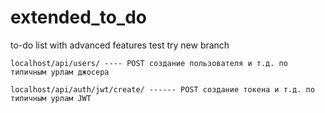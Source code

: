 # extended_to_do
to-do list with advanced features
test
try new branch

```
localhost/api/users/ ---- POST создание пользователя и т.д. по типичным урлам джосера
```
```
localhost/api/auth/jwt/create/ ------ POST создание токена и т.д. по типичным урлам JWT
```
